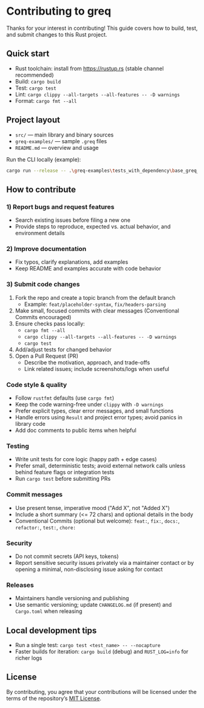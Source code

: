 # Contributing to greq

Thanks for your interest in contributing! This guide covers how to build, test, and submit changes to this Rust project.

## Quick start

- Rust toolchain: install from https://rustup.rs (stable channel recommended)
- Build: `cargo build`
- Test: `cargo test`
- Lint: `cargo clippy --all-targets --all-features -- -D warnings`
- Format: `cargo fmt --all`

## Project layout

- `src/` — main library and binary sources
- `greq-examples/` — sample `.greq` files
- `README.md` — overview and usage

Run the CLI locally (example):

```sh
cargo run --release -- .\greq-examples\tests_with_dependency\base_greq_files\01-simple-get.greq
```

## How to contribute

### 1) Report bugs and request features

- Search existing issues before filing a new one
- Provide steps to reproduce, expected vs. actual behavior, and environment details

### 2) Improve documentation

- Fix typos, clarify explanations, add examples
- Keep README and examples accurate with code behavior

### 3) Submit code changes

1. Fork the repo and create a topic branch from the default branch
   - Example: `feat/placeholder-syntax`, `fix/headers-parsing`
2. Make small, focused commits with clear messages (Conventional Commits encouraged)
3. Ensure checks pass locally:
   - `cargo fmt --all`
   - `cargo clippy --all-targets --all-features -- -D warnings`
   - `cargo test`
4. Add/adjust tests for changed behavior
5. Open a Pull Request (PR)
   - Describe the motivation, approach, and trade-offs
   - Link related issues; include screenshots/logs when useful

### Code style & quality

- Follow `rustfmt` defaults (use `cargo fmt`)
- Keep the code warning-free under `clippy` with `-D warnings`
- Prefer explicit types, clear error messages, and small functions
- Handle errors using `Result` and project error types; avoid panics in library code
- Add doc comments to public items when helpful

### Testing

- Write unit tests for core logic (happy path + edge cases)
- Prefer small, deterministic tests; avoid external network calls unless behind feature flags or integration tests
- Run `cargo test` before submitting PRs

### Commit messages

- Use present tense, imperative mood ("Add X", not "Added X")
- Include a short summary (<= 72 chars) and optional details in the body
- Conventional Commits (optional but welcome): `feat:`, `fix:`, `docs:`, `refactor:`, `test:`, `chore:`

### Security

- Do not commit secrets (API keys, tokens)
- Report sensitive security issues privately via a maintainer contact or by opening a minimal, non-disclosing issue asking for contact

### Releases

- Maintainers handle versioning and publishing
- Use semantic versioning; update `CHANGELOG.md` (if present) and `Cargo.toml` when releasing

## Local development tips

- Run a single test: `cargo test <test_name> -- --nocapture`
- Faster builds for iteration: `cargo build` (debug) and `RUST_LOG=info` for richer logs

## License

By contributing, you agree that your contributions will be licensed under the terms of the repository’s [MIT License](./LICENSE).
